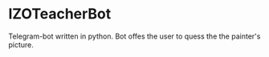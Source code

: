 # IZOTeacherBot
Telegram-bot written in python. Bot offes the user to quess the the painter's picture. 
